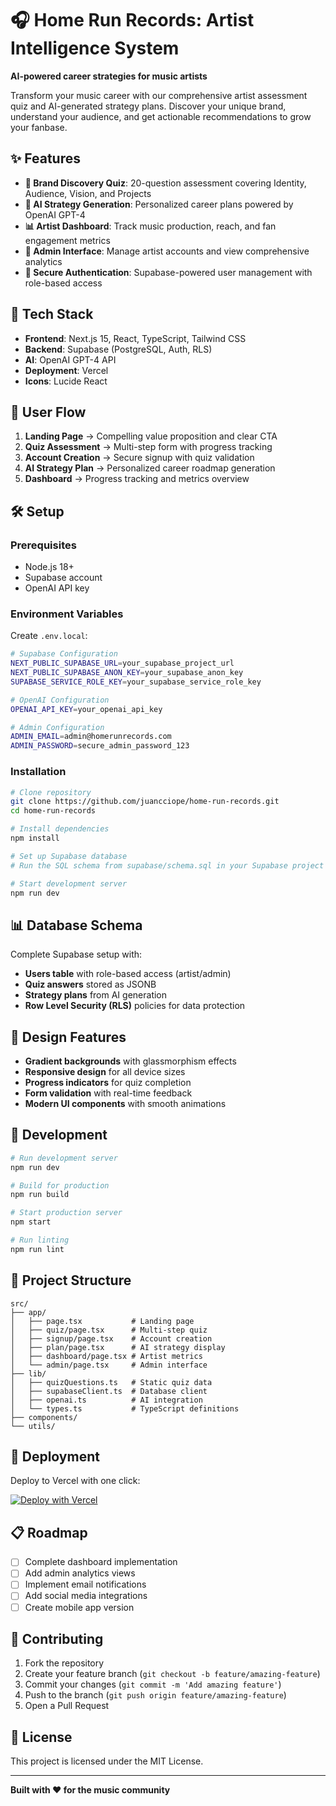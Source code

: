 # 🎧 Home Run Records: Artist Intelligence System

**AI-powered career strategies for music artists**

Transform your music career with our comprehensive artist assessment quiz and AI-generated strategy plans. Discover your unique brand, understand your audience, and get actionable recommendations to grow your fanbase.

## ✨ Features

- **🎯 Brand Discovery Quiz**: 20-question assessment covering Identity, Audience, Vision, and Projects
- **🤖 AI Strategy Generation**: Personalized career plans powered by OpenAI GPT-4
- **📊 Artist Dashboard**: Track music production, reach, and fan engagement metrics
- **👥 Admin Interface**: Manage artist accounts and view comprehensive analytics
- **🔐 Secure Authentication**: Supabase-powered user management with role-based access

## 🚀 Tech Stack

- **Frontend**: Next.js 15, React, TypeScript, Tailwind CSS
- **Backend**: Supabase (PostgreSQL, Auth, RLS)
- **AI**: OpenAI GPT-4 API
- **Deployment**: Vercel
- **Icons**: Lucide React

## 📱 User Flow

1. **Landing Page** → Compelling value proposition and clear CTA
2. **Quiz Assessment** → Multi-step form with progress tracking
3. **Account Creation** → Secure signup with quiz validation
4. **AI Strategy Plan** → Personalized career roadmap generation
5. **Dashboard** → Progress tracking and metrics overview

## 🛠️ Setup

### Prerequisites

- Node.js 18+
- Supabase account
- OpenAI API key

### Environment Variables

Create `.env.local`:

```bash
# Supabase Configuration
NEXT_PUBLIC_SUPABASE_URL=your_supabase_project_url
NEXT_PUBLIC_SUPABASE_ANON_KEY=your_supabase_anon_key
SUPABASE_SERVICE_ROLE_KEY=your_supabase_service_role_key

# OpenAI Configuration
OPENAI_API_KEY=your_openai_api_key

# Admin Configuration
ADMIN_EMAIL=admin@homerunrecords.com
ADMIN_PASSWORD=secure_admin_password_123
```

### Installation

```bash
# Clone repository
git clone https://github.com/juancciope/home-run-records.git
cd home-run-records

# Install dependencies
npm install

# Set up Supabase database
# Run the SQL schema from supabase/schema.sql in your Supabase project

# Start development server
npm run dev
```

## 📊 Database Schema

Complete Supabase setup with:
- **Users table** with role-based access (artist/admin)
- **Quiz answers** stored as JSONB
- **Strategy plans** from AI generation
- **Row Level Security (RLS)** policies for data protection

## 🎨 Design Features

- **Gradient backgrounds** with glassmorphism effects
- **Responsive design** for all device sizes
- **Progress indicators** for quiz completion
- **Form validation** with real-time feedback
- **Modern UI components** with smooth animations

## 🔧 Development

```bash
# Run development server
npm run dev

# Build for production
npm run build

# Start production server
npm start

# Run linting
npm run lint
```

## 📄 Project Structure

```
src/
├── app/
│   ├── page.tsx           # Landing page
│   ├── quiz/page.tsx      # Multi-step quiz
│   ├── signup/page.tsx    # Account creation
│   ├── plan/page.tsx      # AI strategy display
│   ├── dashboard/page.tsx # Artist metrics
│   └── admin/page.tsx     # Admin interface
├── lib/
│   ├── quizQuestions.ts   # Static quiz data
│   ├── supabaseClient.ts  # Database client
│   ├── openai.ts          # AI integration
│   └── types.ts           # TypeScript definitions
├── components/
└── utils/
```

## 🚀 Deployment

Deploy to Vercel with one click:

[![Deploy with Vercel](https://vercel.com/button)](https://vercel.com/new/clone?repository-url=https://github.com/juancciope/home-run-records)

## 📋 Roadmap

- [ ] Complete dashboard implementation
- [ ] Add admin analytics views
- [ ] Implement email notifications
- [ ] Add social media integrations
- [ ] Create mobile app version

## 🤝 Contributing

1. Fork the repository
2. Create your feature branch (`git checkout -b feature/amazing-feature`)
3. Commit your changes (`git commit -m 'Add amazing feature'`)
4. Push to the branch (`git push origin feature/amazing-feature`)
5. Open a Pull Request

## 📝 License

This project is licensed under the MIT License.

---

**Built with ❤️ for the music community**